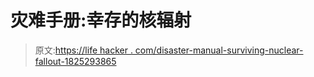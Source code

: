 # 灾难手册:幸存的核辐射

> 原文:[https://life hacker . com/disaster-manual-surviving-nuclear-fallout-1825293865](https://lifehacker.com/disaster-manual-surviving-nuclear-fallout-1825293865)